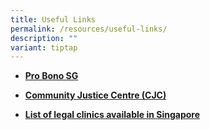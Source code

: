 ```yaml
---
title: Useful Links
permalink: /resources/useful-links/
description: ""
variant: tiptap
---
```

<ul>
<li>
<p><strong><a href="https://www.probono.sg/" rel="noopener noreferrer nofollow" target="_blank">Pro Bono SG</a></strong>
</p>
</li>
<li>
<p><strong><a href="https://cjc.org.sg/" rel="noopener noreferrer nofollow" target="_blank">Community Justice Centre (CJC)</a></strong>
</p>
</li>
<li>
<p><strong><a href="/files/List_of_legal_clinics_from_Pro_Bono_SG_26_March_2023.pdf" rel="noopener noreferrer nofollow" target="_blank">List of legal clinics available in Singapore</a></strong>
</p>
<p></p>
</li>
</ul>
<p></p>